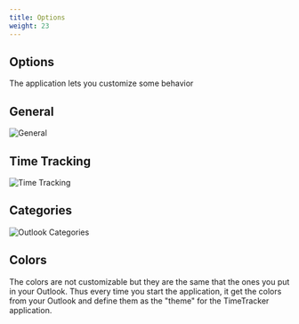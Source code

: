 ```yaml
---
title: Options
weight: 23
---
```


## Options

The application lets you customize some behavior

## General

![General](../../../media/options-general.png)

## Time Tracking

![Time Tracking](../../../media/options-timetracking.png)

## Categories

![Outlook Categories](../../../media/options-categories.png)

## Colors

The colors are not customizable but they are the same that the ones you put in your Outlook. Thus every time you start the application, it get the colors from your Outlook and define them as the "theme" for the TimeTracker application.